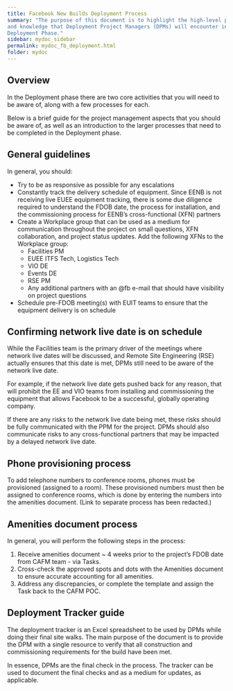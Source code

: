 ```yaml
---
title: Facebook New Builds Deployment Process
summary: "The purpose of this document is to highlight the high-level processes
and knowledge that Deployment Project Managers (DPMs) will encounter in the
Deployment Phase."
sidebar: mydoc_sidebar
permalink: mydoc_fb_deployment.html
folder: mydoc
---
```


## Overview

In the Deployment phase there are two core activities that you will need to be
aware of, along with a few processes for each.

Below is a brief guide for the project management aspects that you should be
aware of, as well as an introduction to the larger processes that need to be
completed in the Deployment phase.

## General guidelines

In general, you should:

* Try to be as responsive as possible for any escalations
* Constantly track the delivery schedule of equipment. Since EENB is not\
receiving live EUEE equipment tracking, there is some due diligence required to
understand the FDOB date, the process for installation, and the commissioning
process for EENB’s cross-functional (XFN) partners
* Create a Workplace group that can be used as a medium for communication
throughout the project on small questions, XFN collaboration, and project status
updates. Add the following XFNs to the Workplace group:
  * Facilities PM
  * EUEE ITFS Tech, Logistics Tech
  * VIO DE
  * Events DE
  * RSE PM
  * Any additional partners with an @fb e-mail that should have visibility on
   project questions
* Schedule pre-FDOB meeting(s) with EUIT teams to ensure that the equipment
delivery is on schedule

## Confirming network live date is on schedule

While the Facilities team is the primary driver of the meetings where network
live dates will be discussed, and Remote Site Engineering (RSE) actually ensures
that this date is met, DPMs still need to be aware of the network live date.

For example, if the network live date gets pushed back for any reason, that will
prohibit the EE and VIO teams from installing and commissioning the equipment
that allows Facebook to be a successful, globally operating company.

If there are any risks to the network live date being met, these risks should be
fully communicated with the PPM for the project. DPMs should also communicate
risks to any cross-functional partners that may be impacted by a delayed
network live date.

## Phone provisioning process

To add telephone numbers to conference rooms, phones must be provisioned
(assigned to a room). These provisioned numbers must then be assigned to
conference rooms, which is done by entering the numbers into the amenities
 document. (Link to separate process has been redacted.)

## Amenities document process

In general, you will perform the following steps in the process:

1. Receive amenities document ~ 4 weeks prior to the project’s FDOB date from
CAFM team - via Tasks.
2. Cross-check the approved spots and dots with the Amenities document to ensure
accurate accounting for all amenities.
3. Address any discrepancies, or complete the template and assign the Task back
to the CAFM POC.

## Deployment Tracker guide

The deployment tracker is an Excel spreadsheet to be used by DPMs while doing
their final site walks. The main purpose of the document is to provide the DPM
with a single resource to verify that all construction and commissioning
requirements for the build have been met.

In essence, DPMs are the final check in the process. The tracker can be used
to document the final checks and as a medium for updates, as applicable.
